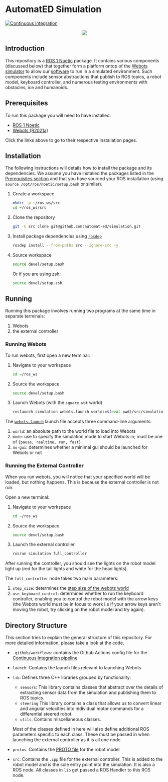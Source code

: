 # AutomatED Simulation

[![Continuous Integration](https://github.com/automat-ed/simulation/actions/workflows/ci.yaml/badge.svg)](https://github.com/automat-ed/simulation/actions/workflows/ci.yaml)

<p align="center">
<img src="https://user-images.githubusercontent.com/38025909/112568551-8c3b1000-8dda-11eb-963f-cbf22350798d.png" />
</p>

## Introduction
This repository is a [ROS 1 Noetic](https://wiki.ros.org/noetic) package. It contains various components (discussed below) that together form a platform ontop of the [Webots simulator](https://www.cyberbotics.com/#cyberbotics) to allow our [software](https://www.github.com/automat-ed/autonomous) to run in a simulated environment. Such components include sensor abstractions that publish to ROS topics, a robot model, keyboard controller, and numerous testing environments with obstacles, ice and humanoids.

## Prerequisites
To run this package you will need to have installed:
* [ROS 1 Noetic](https://wiki.ros.org/noetic/Installation/Ubuntu)
* [Webots (R2021a)](https://www.cyberbotics.com/doc/guide/installation-procedure#installation-on-linux)

Click the links above to go to their respective installation pages.

## Installation
The following instructions will details how to install the package and its dependencies. We assume you have installed the packages listed in the [Prerequisites section](#prerequisites) and that you have sourced your ROS installation (using `source /opt/ros/noetic/setup.bash` or similar).
1. Create a workspace
    ```bash
    mkdir -p ~/ros_ws/src
    cd ~/ros_ws/src
    ```
2. Clone the repository
    ```bash
    git -C src clone git@github.com:automat-ed/simulation.git
    ```
3. Install package dependencies using [`rosdep`](https://wiki.ros.org/rosdep)
    ```bash
    rosdep install --from-paths src --ignore-src -y
    ```
4. Source workspace
    ```bash
    source devel/setup.bash
    ```
    
    Or if you are using zsh:
    ```bash
    source devel/setup.zsh
    
## Running
Running this package involves running two programs at the same time in separate terminals:
1. Webots
2. the external controller

### Running Webots
To run webots, first open a new terminal:
1. Navigate to your workspace
    ```bash
    cd ~/ros_ws
    ```
2. Source the workspace
    ```bash
    source devel/setup.bash
    ```
3. Launch Webots (with the `square.wbt` world)
    ```bash
    roslaunch simulation webots.launch world:=$(eval pwd)/src/simulation/worlds/square.wbt
    ```
    
The [`webots.launch`](https://github.com/automat-ed/simulation/blob/main/launch/webots.launch) launch file accepts three command-line arguments:
1. `world`: an absolute path to the world file to load into Webots
2. `mode`: use to specify the simulation mode to start Webots in; must be one of `{pause, realtime, run, fast}`
3. `no-gui`: determines whether a minimal gui should be launched for Webots or not

### Running the External Controller
When you run webots, you will notice that your specified world will be loaded, but nothing happens. This is because the external controller is not run. 

Open a new terminal:
1. Navigate to your workspace
    ```bash
    cd ~/ros_ws
    ```
2. Source the workspace
    ```bash
    source devel/setup.bash
    ```
3. Launch the external controller
    ```bash
    rosrun simulation full_controller
    ```
    
After running the controller, you should see the lights on the robot model light up (red for the tail lights and white for the head lights).


The `full_controller` node takes two main parameters:
1. `step_size`: determines the [step size of the webots world](https://cyberbotics.com/doc/guide/controller-programming?tab-language=c++#the-step-and-wb_robot_step-functions)
2. `use_keyboard_control`: determines whether to run the keyboard controller, enabling you to control the robot model with the arrow keys (the Webots world must be in focus to work i.e if your arrow keys aren't moving the robot, try clicking on the robot model and try again).

## Directory Structure
This section tries to explain the general structure of this repository. For more detailed information, please take a look at the code.
* `.github/workflows`: contains the Github Actions config file for the [Continuous Integration pipeline](https://github.com/automat-ed/simulation/actions/workflows/ci.yaml)
* `launch`: Contains the launch files relevant to launching Webots
* `lib`: Defines three C++ libraries grouped by functionality:
    * `sensors`: This library contains classes that abstract over the details of extracting sensor data from the simulation and publishing them to ROS topics.
    * `steering` This library contains a class that allows us to convert linear and angular velocities into individual motor commands for a differential steered robot.
    * `utils`: Contains miscellaneous classes.

    Most of the classes defined in here will also define additional ROS parameters specific to each class. These must be passed in when launching the external controller as it is all one node.
* `protos`: Contains the [PROTO file](https://www.cyberbotics.com/doc/reference/proto-definition#!) for the robot model
* `src`: Contains the `.cpp` file for the external controller. This is added to the robot model and is the sole entry point into the simulation. It is also a ROS node. All classes in `lib` get passed a ROS Handler to this ROS node.
